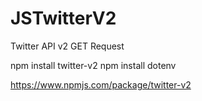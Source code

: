 # JSTwitterV2
Twitter API v2 GET Request


npm install twitter-v2
npm install dotenv

https://www.npmjs.com/package/twitter-v2
